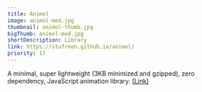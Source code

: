 ```yaml
---
title: Animol
image: animol-med.jpg
thumbnail: animol-thumb.jpg
bigThumb: animol-med.jpg
shortDescription: Library
link: https://stufreen.github.io/animol/
priority: 17
---
```

A minimal, super lightweight (3KB minimized and gzipped), zero dependency, JavaScript animation library. [(Link)](https://stufreen.github.io/animol/)
